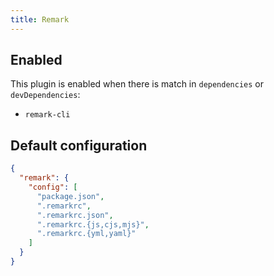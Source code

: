 ```yaml
---
title: Remark
---
```


## Enabled

This plugin is enabled when there is match in `dependencies` or
`devDependencies`:

- `remark-cli`

## Default configuration

```json
{
  "remark": {
    "config": [
      "package.json",
      ".remarkrc",
      ".remarkrc.json",
      ".remarkrc.{js,cjs,mjs}",
      ".remarkrc.{yml,yaml}"
    ]
  }
}
```

